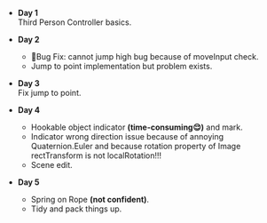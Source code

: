 * **Day 1**   
Third Person Controller basics.

* **Day 2**   
	* 🐞Bug Fix: cannot jump high bug because of moveInput check.
	* Jump to point implementation but problem exists.  

* **Day 3**   
Fix jump to point.

* **Day 4**   
	* Hookable object indicator **(time-consuming😌)** and mark.  
	* Indicator wrong direction issue because of annoying Quaternion.Euler and because rotation property of Image rectTransform is not localRotation!!!
	* Scene edit.

* **Day 5**    
	* Spring on Rope **(not confident)**.
	* Tidy and pack things up.